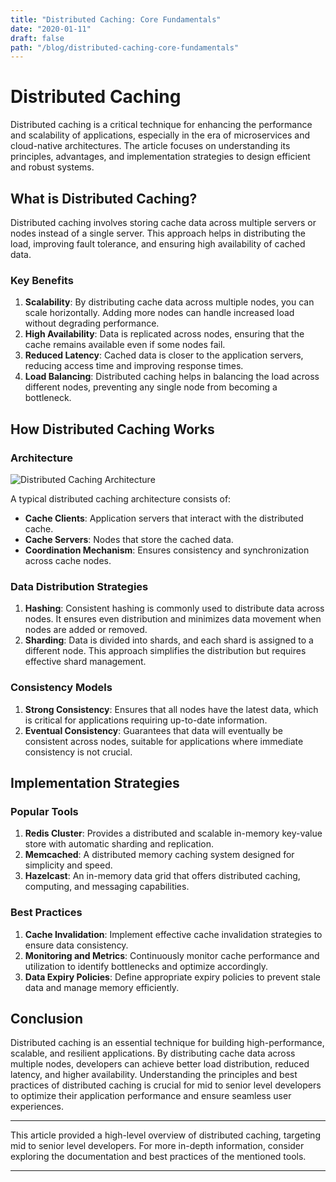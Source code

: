 ```yaml
---
title: "Distributed Caching: Core Fundamentals"
date: "2020-01-11"
draft: false
path: "/blog/distributed-caching-core-fundamentals"
---
```


# Distributed Caching

Distributed caching is a critical technique for enhancing the performance and scalability of applications, especially in the era of microservices and cloud-native architectures. The article focuses on understanding its principles, advantages, and implementation strategies to design efficient and robust systems.

## What is Distributed Caching?

Distributed caching involves storing cache data across multiple servers or nodes instead of a single server. This approach helps in distributing the load, improving fault tolerance, and ensuring high availability of cached data.

### Key Benefits

1. **Scalability**: By distributing cache data across multiple nodes, you can scale horizontally. Adding more nodes can handle increased load without degrading performance.
2. **High Availability**: Data is replicated across nodes, ensuring that the cache remains available even if some nodes fail.
3. **Reduced Latency**: Cached data is closer to the application servers, reducing access time and improving response times.
4. **Load Balancing**: Distributed caching helps in balancing the load across different nodes, preventing any single node from becoming a bottleneck.

## How Distributed Caching Works

### Architecture

![Distributed Caching Architecture](https://hazelcast.com/wp-content/uploads/2021/12/39_Distributed-Cache.png)

A typical distributed caching architecture consists of:

- **Cache Clients**: Application servers that interact with the distributed cache.
- **Cache Servers**: Nodes that store the cached data.
- **Coordination Mechanism**: Ensures consistency and synchronization across cache nodes.

### Data Distribution Strategies

1. **Hashing**: Consistent hashing is commonly used to distribute data across nodes. It ensures even distribution and minimizes data movement when nodes are added or removed.
2. **Sharding**: Data is divided into shards, and each shard is assigned to a different node. This approach simplifies the distribution but requires effective shard management.

### Consistency Models

1. **Strong Consistency**: Ensures that all nodes have the latest data, which is critical for applications requiring up-to-date information.
2. **Eventual Consistency**: Guarantees that data will eventually be consistent across nodes, suitable for applications where immediate consistency is not crucial.

## Implementation Strategies

### Popular Tools

1. **Redis Cluster**: Provides a distributed and scalable in-memory key-value store with automatic sharding and replication.
2. **Memcached**: A distributed memory caching system designed for simplicity and speed.
3. **Hazelcast**: An in-memory data grid that offers distributed caching, computing, and messaging capabilities.


### Best Practices

1. **Cache Invalidation**: Implement effective cache invalidation strategies to ensure data consistency.
2. **Monitoring and Metrics**: Continuously monitor cache performance and utilization to identify bottlenecks and optimize accordingly.
3. **Data Expiry Policies**: Define appropriate expiry policies to prevent stale data and manage memory efficiently.

## Conclusion

Distributed caching is an essential technique for building high-performance, scalable, and resilient applications. By distributing cache data across multiple nodes, developers can achieve better load distribution, reduced latency, and higher availability. Understanding the principles and best practices of distributed caching is crucial for mid to senior level developers to optimize their application performance and ensure seamless user experiences.

---

This article provided a high-level overview of distributed caching, targeting mid to senior level developers. For more in-depth information, consider exploring the documentation and best practices of the mentioned tools.


---
